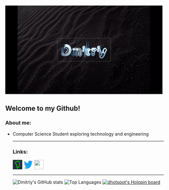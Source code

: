 <img src="readme.gif"></img>
<h2> Welcome to my Github! </h2>

<h3> About me: </h3>
<ul>
  <li>Computer Science Student exploring technology and engineering</li>
  <hr>
  <h3> Links: </h3>
<a href="https://www.dhotspot.xyz"><img src="logo.ico" alt="dhotspot.xyz" width="30" height="30"></a>
<a href="https://www.twitter.com/DmitriyShumkin"><img src="twitter.png" alt="twitter.com" width="30" height="30"></a>
<a href="https://dhotspotblog.wordpress.com"><img src="https://dhotspotblog.files.wordpress.com/2022/06/image-4.jpg?w=150" width="30" height="30"></a>
  <hr>
<p><img src="https://github-readme-stats.vercel.app/api?username=DmitriyShum&amp;show_icons=true&amp;theme=radical" alt="Dmitriy&#39;s GitHub stats">
<img src="https://github-readme-stats.vercel.app/api/top-langs/?username=DmitriyShum&amp;hide=Makefile&amp;theme=react" alt="Top Languages">
<a href="https://holopin.io/@dhotspot"><img src="https://holopin.io/api/user/board?user=dhotspot" alt="dhotspot&#39;s Holopin board"></a></p>
